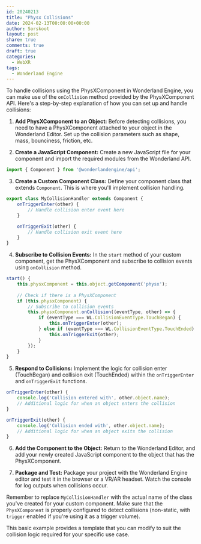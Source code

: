```yaml
---
id: 20240213
title: "Physx Collisions"
date: 2024-02-13T00:00:00+00:00
author: Sorskoot
layout: post
share: true
comments: true
draft: true
categories:
  - WebXR
tags:
  - Wonderland Engine
---
```



To handle collisions using the PhysXComponent in Wonderland Engine, you can make use of the `onCollision` method provided by the PhysXComponent API. Here's a step-by-step explanation of how you can set up and handle collisions:

1. **Add PhysXComponent to an Object:**
   Before detecting collisions, you need to have a PhysXComponent attached to your object in the Wonderland Editor. Set up the collision parameters such as shape, mass, bounciness, friction, etc.

2. **Create a JavaScript Component:**
   Create a new JavaScript file for your component and import the required modules from the Wonderland API.

```javascript
import { Component } from '@wonderlandengine/api';
```

3. **Create a Custom Component Class:**
   Define your component class that extends `Component`. This is where you'll implement collision handling.

```javascript
export class MyCollisionHandler extends Component {
    onTriggerEnter(other) {
        // Handle collision enter event here
    }

    onTriggerExit(other) {
        // Handle collision exit event here
    }
}
```

4. **Subscribe to Collision Events:**
   In the `start` method of your custom component, get the PhysXComponent and subscribe to collision events using `onCollision` method.

```javascript
start() {
    this.physxComponent = this.object.getComponent('physx');
    
    // Check if there is a PhysXComponent
    if (this.physxComponent) {
        // Subscribe to collision events
        this.physxComponent.onCollision((eventType, other) => {
            if (eventType === WL.CollisionEventType.TouchBegan) {
                this.onTriggerEnter(other);
            } else if (eventType === WL.CollisionEventType.TouchEnded) {
                this.onTriggerExit(other);
            }
        });
    }
}
```

5. **Respond to Collisions:**
   Implement the logic for collision enter (TouchBegan) and collision exit (TouchEnded) within the `onTriggerEnter` and `onTriggerExit` functions.

```javascript
onTriggerEnter(other) {
    console.log('Collision entered with', other.object.name);
    // Additional logic for when an object enters the collision
}

onTriggerExit(other) {
    console.log('Collision ended with', other.object.name);
    // Additional logic for when an object exits the collision
}
```

6. **Add the Component to the Object:**
   Return to the Wonderland Editor, and add your newly created JavaScript component to the object that has the PhysXComponent.

7. **Package and Test:**
   Package your project with the Wonderland Engine editor and test it in the browser or a VR/AR headset. Watch the console for log outputs when collisions occur.

Remember to replace `MyCollisionHandler` with the actual name of the class you've created for your custom component. Make sure that the `PhysXComponent` is properly configured to detect collisions (non-static, with `trigger` enabled if you're using it as a trigger volume).

This basic example provides a template that you can modify to suit the collision logic required for your specific use case.
